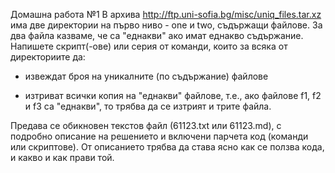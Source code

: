 Домашна работа №1
В архива http://ftp.uni-sofia.bg/misc/uniq_files.tar.xz има две директории на първо ниво - one и two, съдържащи файлове. За два файла казваме, че са "еднакви" ако имат еднакво съдържание. Напишете скрипт(-ове) или серия от команди, които за всяка от директориите да:

- извеждат броя на уникалните (по съдържание) файлове

- изтриват всички копия на "еднакви" файлове, т.е., ако файлове f1, f2 и f3 са "еднакви", то трябва да се изтрият и трите файла.



Предава се обикновен текстов файл (61123.txt или 61123.md), с подробно описание на решението и включени парчета код (команди или скриптове). От описанието трябва да става ясно как се ползва кода, и какво и как прави той.